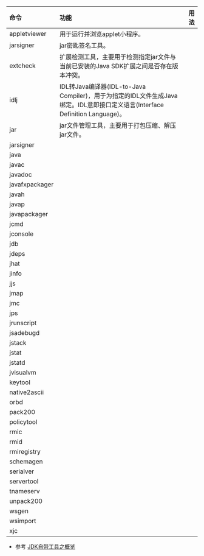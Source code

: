 | 命令            | 功能 | 用法    |
| :---            | :---- | ----:  |
| appletviewer    | 用于运行并浏览applet小程序。 |        |
| jarsigner       | jar密匙签名工具。 |        |
| extcheck        | 扩展检测工具，主要用于检测指定jar文件与当前已安装的Java SDK扩展之间是否存在版本冲突。|        |
| idlj            | IDL转Java编译器(IDL-to-Java Compiler)，用于为指定的IDL文件生成Java绑定。IDL意即接口定义语言(Interface Definition Language)。   |        |
| jar             | jar文件管理工具，主要用于打包压缩、解压jar文件。   |        |
| jarsigner       |    |        |
| java            |    |        |
| javac           |    |        |
| javadoc         |    |        |
| javafxpackager  |    |        |
| javah           |    |        |
| javap           |    |        |
| javapackager    |    |        |
| jcmd            |    |        |
| jconsole        |    |        |
| jdb             |    |        |
| jdeps           |    |        |
| jhat            |    |        |
| jinfo           |    |        |
| jjs             |    |        |
| jmap            |    |        |
| jmc             |    |        |
| jps             |    |        |
| jrunscript      |    |        |
| jsadebugd       |    |        |
| jstack          |    |        |
| jstat           |    |        |
| jstatd          |    |        |
| jvisualvm       |    |        |
| keytool         |    |        |
| native2ascii    |    |        |
| orbd            |    |        |
| pack200         |    |        |
| policytool      |    |        |
| rmic            |    |        |
| rmid            |    |        |
| rmiregistry     |    |        |
| schemagen       |    |        |
| serialver       |    |        |
| servertool      |    |        |
| tnameserv       |    |        |
| unpack200       |    |        |
| wsgen           |    |        |
| wsimport        |    |        |
| xjc             |    |        |


* 参考
[JDK自带工具之概览](http://www.rowkey.me/blog/2016/11/03/jdk-tools/)